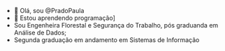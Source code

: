 - 👋 Olá, sou @PradoPaula
- 🌱 Estou aprendendo programação]
- Sou Engenheira Florestal e Segurança do Trabalho, pós graduanda em Análise de Dados;
- Segunda graduação em andamento em Sistemas de Informação
 


<!---
PradoPaula/PradoPaula is a ✨ special ✨ repository because its `README.md` (this file) appears on your GitHub profile.
You can click the Preview link to take a look at your changes.
--->
